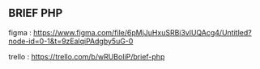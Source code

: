 ## BRIEF PHP

figma : https://www.figma.com/file/6pMjJuHxuSRBi3vlUQAcg4/Untitled?node-id=0-1&t=9zEalqiPAdgby5uG-0

trello : https://trello.com/b/wRUBoIiP/brief-php